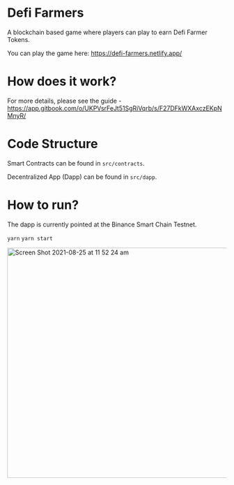 # Defi Farmers

A blockchain based game where players can play to earn Defi Farmer Tokens.

You can play the game here: https://defi-farmers.netlify.app/

# How does it work?

For more details, please see the guide - https://app.gitbook.com/o/UKPVsrFeJt51SgRiVqrb/s/F27DFkWXAxczEKpNMnyR/

# Code Structure

Smart Contracts can be found in `src/contracts`.

Decentralized App (Dapp) can be found in `src/dapp`.

# How to run?

The dapp is currently pointed at the Binance Smart Chain Testnet.

`yarn`
`yarn start`

<img width="527" alt="Screen Shot 2021-08-25 at 11 52 24 am" src="https://user-images.githubusercontent.com/11745561/130713259-f87fd1b4-a6f1-4b25-b8b9-4eff6beee9e9.png">

